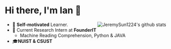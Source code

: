 # Hi there, I'm Ian 👋

<a href="http://google.com">
 <img align="right" src="https://github-readme-stats.vercel.app/api?username=JeremySun1224&show_icons=true&title_color=ff8f1c&icon_color=250E62&text_color=193549&bg_color=f2fcff" alt="JeremySun1224's github stats" />
</a>

 - 📌 **Self-motivated** Learner.
 - 👔 Current Research Intern at **FounderIT**
   - Machine Reading Comprehension, Python & JAVA
 - 🎓**NUIST & CSUST**

## 



<!--
**yiyangiliu/yiyangiliu** is a ✨ _special_ ✨ repository because its `README.md` (this file) appears on your GitHub profile.

Here are some ideas to get you started:

- 🔭 I’m currently working on ...
- 🌱 I’m currently learning ...
- 👯 I’m looking to collaborate on ...
- 🤔 I’m looking for help with ...
- 💬 Ask me about ...
- 📫 How to reach me: ...
- 😄 Pronouns: ...
- ⚡ Fun fact: ...
-->
